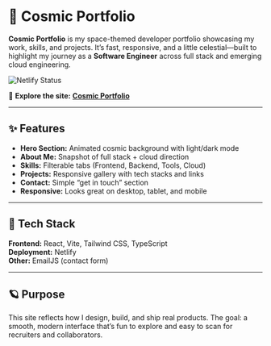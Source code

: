 # 🌌 Cosmic Portfolio

**Cosmic Portfolio** is my space-themed developer portfolio showcasing my work, skills, and projects. It’s fast, responsive, and a little celestial—built to highlight my journey as a **Software Engineer** across full stack and emerging cloud engineering.

![Netlify Status](https://api.netlify.com/api/v1/badges/dde47d6f-6ea5-416c-8e93-1173d8ab6a4a/deploy-status)

🚀 **Explore the site:** **<a href="https://omerelammary.netlify.app" target="_blank"> Cosmic Portfolio </a>**

---

## ✨ Features
- **Hero Section:** Animated cosmic background with light/dark mode
- **About Me:** Snapshot of full stack + cloud direction
- **Skills:** Filterable tabs (Frontend, Backend, Tools, Cloud)
- **Projects:** Responsive gallery with tech stacks and links
- **Contact:** Simple “get in touch” section
- **Responsive:** Looks great on desktop, tablet, and mobile

---

## 🧠 Tech Stack
**Frontend:** React, Vite, Tailwind CSS, TypeScript <br>
**Deployment:** Netlify <br>
**Other:** EmailJS (contact form)

---

## 🪐 Purpose
This site reflects how I design, build, and ship real products. The goal: a smooth, modern interface that’s fun to explore and easy to scan for recruiters and collaborators.
